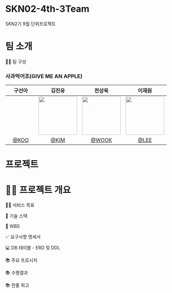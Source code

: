 # SKN02-4th-3Team
SKN2기 9월 단위프로젝트

#  팀 소개
👩‍🏫 팀 구성
### 사과먹어조(GIVE ME AN APPLE)
| 구선아 | 김진유 | 전상욱 | 이재원 | 
|:----------:|:----------:|:----------:|:----------:|
| <img width="120px" src=" " /> | <img width="120px" src="https://github.com/user-attachments/assets/d840f250-8388-4aad-adbc-a265d06369fc" /> | <img width="120px" src="https://github.com/user-attachments/assets/061ea4e0-9712-48f9-9635-ac667e1afca2" /> | <img width="120px" src="https://github.com/user-attachments/assets/9543563c-6dd5-46b9-8054-4e74bea76196" /> 
|  [@KOO](https://github.com/developer0826) | [@KIM](https://github.com/Sesame-Oil)  | [@WOOK](https://github.com/wjstkddnr) | [@LEE](https://github.com/promethevs11) |


#  프로젝트

# 👨‍🏫 프로젝트 개요




👩‍🏫 서비스 목표


🔨 기술 스택


📝 WBS


✅ 요구사항 명세서


💻 DB 테이블 - ERD 및 DDL


📚 주요 프로시저


📚 수행결과


📚 한줄 회고
